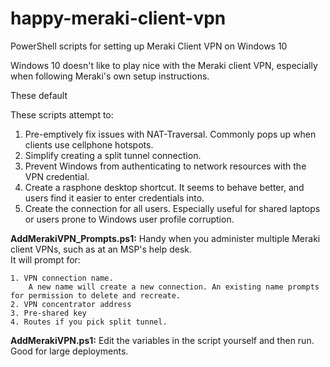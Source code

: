 # happy-meraki-client-vpn
PowerShell scripts for setting up Meraki Client VPN on Windows 10

Windows 10 doesn't like to play nice with the Meraki client VPN, especially when following Meraki's own setup instructions.

These default 

These scripts attempt to:
  1. Pre-emptively fix issues with NAT-Traversal. Commonly pops up when clients use cellphone hotspots.
  2. Simplify creating a split tunnel connection.
  3. Prevent Windows from authenticating to network resources with the VPN credential.
  4. Create a rasphone desktop shortcut. It seems to behave better, and users find it easier to enter credentials into.
  5. Create the connection for all users. Especially useful for shared laptops or users prone to Windows user profile corruption.
  
  <b>AddMerakiVPN_Prompts.ps1:</b> Handy when you administer multiple Meraki client VPNs, such as at an MSP's help desk.    
    It will prompt for:
    
    1. VPN connection name.
        A new name will create a new connection. An existing name prompts for permission to delete and recreate.
    2. VPN concentrator address
    3. Pre-shared key
    4. Routes if you pick split tunnel.
  
  <b>AddMerakiVPN.ps1:</b> Edit the variables in the script yourself and then run. Good for large deployments. 
